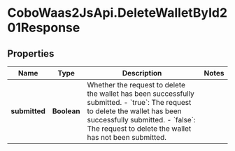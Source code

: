 # CoboWaas2JsApi.DeleteWalletById201Response

## Properties

Name | Type | Description | Notes
------------ | ------------- | ------------- | -------------
**submitted** | **Boolean** | Whether the request to delete the wallet has been successfully submitted. - &#x60;true&#x60;: The request to delete the wallet has been successfully submitted. - &#x60;false&#x60;: The request to delete the wallet has not been submitted.  | 


